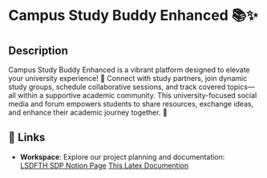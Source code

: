 # Campus Study Buddy Enhanced 📚✨

## Description

Campus Study Buddy Enhanced is a vibrant platform designed to elevate your university experience! 🚀 Connect with study partners, join dynamic study groups, schedule collaborative sessions, and track covered topics—all within a supportive academic community. This university-focused social media and forum empowers students to share resources, exchange ideas, and enhance their academic journey together. 🌟

## 🔗 Links

- **Workspace**: Explore our project planning and documentation:  
  [LSDFTH SDP Notion Page](https://www.notion.so/LSDFTH-SDP-246e71bbe6ed80d3b367dd94107325ba?source=copy_link)
  [This Latex Documention](https://www.papeeria.com/join?token_id=bfa0c22d-04ac-429a-86b1-e39392cd3972&retry=3)

